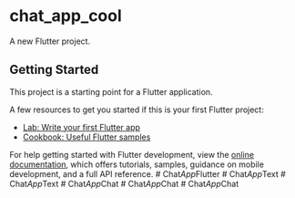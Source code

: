 # chat_app_cool

A new Flutter project.

## Getting Started

This project is a starting point for a Flutter application.

A few resources to get you started if this is your first Flutter project:

- [Lab: Write your first Flutter app](https://docs.flutter.dev/get-started/codelab)
- [Cookbook: Useful Flutter samples](https://docs.flutter.dev/cookbook)

For help getting started with Flutter development, view the
[online documentation](https://docs.flutter.dev/), which offers tutorials,
samples, guidance on mobile development, and a full API reference.
#   C h a t _ A p p _ F l u t t e r  
 #   C h a t _ A p p _ T e x t  
 #   C h a t _ A p p _ T e x t  
 #   C h a t _ A p p _ C h a t  
 #   C h a t _ A p p _ C h a t  
 #   C h a t _ A p p _ C h a t  
 